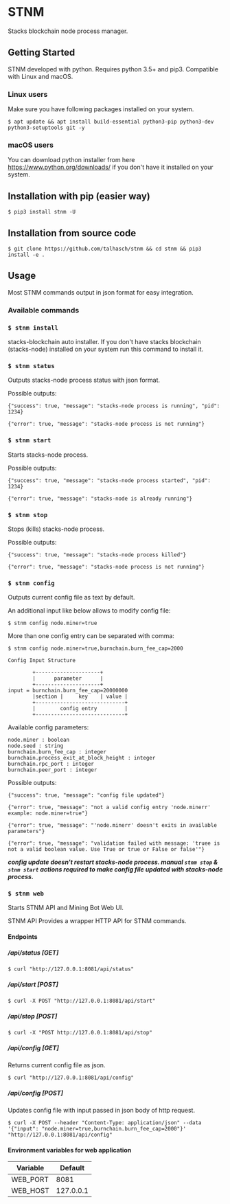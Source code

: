 # STNM

Stacks blockchain node process manager.

## Getting Started

STNM developed with python. Requires python 3.5+ and pip3. Compatible with Linux and macOS.

### Linux users

Make sure you have following packages installed on your system.

`$ apt update && apt install build-essential python3-pip python3-dev python3-setuptools git -y` 

### macOS users
You can download python installer from here https://www.python.org/downloads/ if you don't have it installed on your system.

## Installation with pip (easier way)
 
`$ pip3 install stnm -U` 

## Installation from source code

`$ git clone https://github.com/talhasch/stnm && cd stnm && pip3 install -e .` 

## Usage

Most STNM commands output in json format for easy integration.

### Available commands

### `$ stnm install`

stacks-blockchain auto installer. If you don't have stacks blockchain (stacks-node) installed on your system run this command to install it.

### `$ stnm status`

Outputs stacks-node process status with json format.

Possible outputs:

`{"success": true, "message": "stacks-node process is running", "pid": 1234}`

`{"error": true, "message": "stacks-node process is not running"}`


### `$ stnm start`

Starts stacks-node process.

Possible outputs:

`{"success": true, "message": "stacks-node process started", "pid": 1234}`

`{"error": true, "message": "stacks-node is already running"}`


### `$ stnm stop`

Stops (kills) stacks-node process.

Possible outputs:

`{"success": true, "message": "stacks-node process killed"}`

`{"error": true, "message": "stacks-node process is not running"}`

### `$ stnm config`

Outputs current config file as text by default.

An additional input like below allows to modify config file:

`$ stnm config node.miner=true`

More than one config entry can be separated with comma:

`$ stnm config node.miner=true,burnchain.burn_fee_cap=2000`

```
Config Input Structure

        +---------------------+
        |      parameter      |
        +---------------------+
input = burnchain.burn_fee_cap=20000000
        |section |     key    | value |
        +-----------------------------+
        |        config entry         |
        +-----------------------------+
```

Available config parameters:

```
node.miner : boolean
node.seed : string
burnchain.burn_fee_cap : integer
burnchain.process_exit_at_block_height : integer
burnchain.rpc_port : integer
burnchain.peer_port : integer
```

Possible outputs:

```{"success": true, "message": "config file updated"}```

```{"error": true, "message": "not a valid config entry 'node.minerr' example: node.miner=true"}```

```{"error": true, "message": "'node.minerr' doesn't exits in available parameters"}```

```{"error": true, "message": "validation failed with message: 'truee is not a valid boolean value. Use True or true or False or false'"}```

***config update doesn't restart stacks-node process. manual `stnm stop` & `stnm start` actions required to make config file updated with stacks-node process.***

### `$ stnm web`

Starts STNM API and Mining Bot Web UI.

STNM API Provides a wrapper HTTP API for STNM commands.

#### Endpoints

##### /api/status [GET]

`$ curl "http://127.0.0.1:8081/api/status"` 

##### /api/start [POST]

`$ curl -X POST "http://127.0.0.1:8081/api/start"` 

##### /api/stop [POST]

`$ curl -X "POST http://127.0.0.1:8081/api/stop"`

##### /api/config [GET]

Returns current config file as json.

`$ curl "http://127.0.0.1:8081/api/config"` 

##### /api/config [POST]

Updates config file with input passed in json body of http request.

`$ curl -X POST --header "Content-Type: application/json" --data '{"input": "node.miner=true,burnchain.burn_fee_cap=2000"}' "http://127.0.0.1:8081/api/config"`

#### Environment variables for web application

|	Variable       	|	Default     	|
|	------------	|	------------	|
|	WEB_PORT     	|	8081     	    |
|	WEB_HOST     	|	127.0.0.1       |

